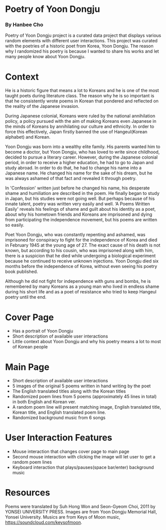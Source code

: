# Poetry of Yoon Dongju
### By Hanbee Cho

Poetry of Yoon Dongju project is a curated data project that displays various random elements with different user interactions.
This project was curated with the poetries of a historic poet from Korea, Yoon Dongju.
The reason why I randomized his poetry is because I wanted to share his works and let many people know about Yoon Dongju.

# Context

He is a historic figure that means a lot to Koreans and he is one of the most taught poets during literature class. The reason why he is so important is that he consistently wrote poems in Korean that pondered and reflected on the reality of the Japanese invasion.

During Japanese colonial, Koreans were ruled by the national annihilation policy, a policy pursued with the aim of making Koreans even Japanese in the minds of Koreans by annihilating our culture and ethnicity. In order to force this effectively, Japan firstly banned the use of Hangeul(Korean alphabet) and Korean.

Yoon Dongju was born into a wealthy elite family. His parents wanted him to become a doctor, but Yoon Dongju, who has loved to write since childhood, decided to pursue a literary career. However, during the Japanese colonial period, in order to receive a higher education, he had to go to Japan and study abroad. In order to do that, he had to change his name into a Japanese name. He changed his name for the sake of his dream, but he was always ashamed of that fact and revealed it through poetry.

In 'Confession' written just before he changed his name, his desperate shame and humiliation are described in the poem. He finally began to study in Japan, but his studies were not going well. But perhaps because of his innate talent, poetry was written very easily and well. ‘A Poems Written Easily' reveals his feelings of shame and guilt about his identity as a poet, about why his hometown friends and Koreans are imprisoned and dying from participating the independence movement, but his poems are written so easily.

Poet Yoon Dongju, who was constantly repenting and ashamed, was imprisoned for conspiracy to fight for the independence of Korea and died in February 1945 at the young age of 27. The exact cause of his death is not known, but according to his cousin, who was imprisoned along with him, there is a suspicion that he died while undergoing a biological experiment because he continued to receive unknown injections. Yoon Dongju died six months before the independence of Korea, without even seeing his poetry book published.

Although he did not fight for independence with guns and bombs, he is remembered by many Koreans as a young man who lived in endless shame during his short life and as a poet of resistance who tried to keep Hangeul poetry until the end.


# Cover Page
- Has a portrait of Yoon Dongju
- Short description of available user interactions
- Little context about Yoon Dongju and why his poetry means a lot to most of Korean people

# Main Page
- Short description of available user interactions
- 5 images of the original 5 poems written in hand writing by the poet
- The English translated titles along with the Korean titles
- Randomized poem lines from 5 poems (approximately 45 lines in total) in both English and Korean ver.
- A random poem line will present matching image, English translated title, Korean title, and English translated poem line.
- Randomized background music from 6 songs

# User Interaction Features
- Mouse interaction that changes cover page to main page
- Second mouse interaction with clicking the image will let user to get a random poem lines
- Keyboard interaction that plays/pauses(space bar/enter) background music


# Resources
Poems were translated by Suh Hong Won and Seon-Gyeom Choi, 2011 by YONSEI UNIVERSITY PRESS.
Images are from Yoon Dongju Memorial Hall, Yonsei University.
Musics are from Keys of Moon music, https://soundcloud.com/keysofmoon.
